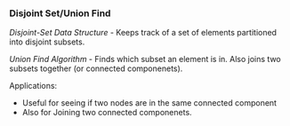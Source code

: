 ### **Disjoint Set/Union Find**
*Disjoint-Set Data Structure* - Keeps track of a set of elements partitioned into disjoint subsets.

*Union Find Algorithm* - Finds which subset an element is in. Also joins two subsets together (or connected componenets). 


Applications: 
- Useful for seeing if two nodes are in the same connected component
- Also for Joining two connected componenets. 
